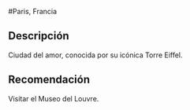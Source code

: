 #Paris, Francia

## Descripción
Ciudad del amor, conocida por su icónica Torre Eiffel.

## Recomendación
Visitar el Museo del Louvre.
